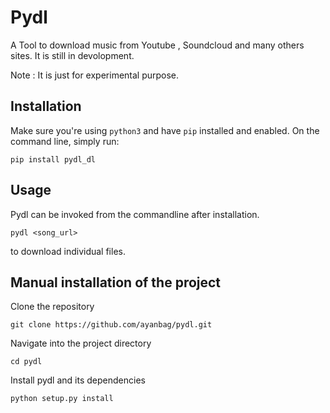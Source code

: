 # Pydl

A Tool to download music from Youtube , Soundcloud and many others sites. It is still in devolopment.

Note : It is just for experimental purpose.

## Installation

Make sure you're using `python3` and have `pip` installed and enabled. On the command line, simply run:

`pip install pydl_dl`


## Usage

Pydl can be invoked from the commandline after installation.  

`pydl <song_url>` 

to download individual files.


## Manual installation of the project

Clone the repository

`git clone https://github.com/ayanbag/pydl.git`

Navigate into the project directory

`cd pydl`

Install pydl and its dependencies

`python setup.py install`

